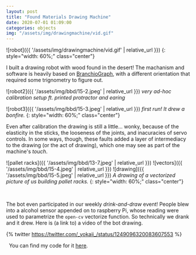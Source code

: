 ```yaml
---
layout: post
title: "Found Materials Drawing Machine"
date: 2020-07-01 01:09:00
categories: objects
img: "/assets/img/drawingmachine/vid.gif"
---
```


<!--more-->

![robot]({{ '/assets/img/drawingmachine/vid.gif' | relative_url }})
{: style="width: 60%;" class="center"}
&nbsp;

I built a drawing robot with wood found in the desert! The machanism and software is heavily based on [BranchioGraph](https://brachiograph.readthedocs.io/en/latest/index.html), with a different orientation that required some trignometry to figure out.


![robot2]({{ '/assets/img/bbd/15-2.jpeg' | relative_url }})
*very ad-hoc calibration setup ft. printed protractor and earing*

![robot3]({{ '/assets/img/bbd/15-3.jpeg' | relative_url }})
*first run! It drew a bonfire.*
{: style="width: 60%;" class="center"}

Even after calibration the drawing is still a little... wonky, because of the elasticity in the sticks, the looseness of the joints, and inacuracies of servo controls. In some ways, though, these faults added a layer of intermediacy to the drawing (or the act of drawing), which one may see as part of the machine's _touch_. 

![pallet racks]({{ '/assets/img/bbd/13-7.jpeg' | relative_url }})
![vectors]({{ '/assets/img/bbd/15-4.jpeg' | relative_url }})
![drawing]({{ '/assets/img/bbd/15-5.jpeg' | relative_url }})
*A drawing of a vectorized picture of us building pallet racks.*
{: style="width: 60%;" class="center"}

&nbsp;

The bot even participated in our weekly _drink-and-draw_ event! People blew into a alcohol sensor appended on to raspberry Pi, whose reading were used to parametrize the  `open-cv` vectorize function. So technically we drank and it drew. Here is (a link to) a video of the bot drawing. 

{% twitter https://twitter.com/_yokaii_/status/1249096320083607553 %}  

&nbsp;
You can find my code for it [here](https://github.com/guiguiguiguigui/chatsubo-e).

